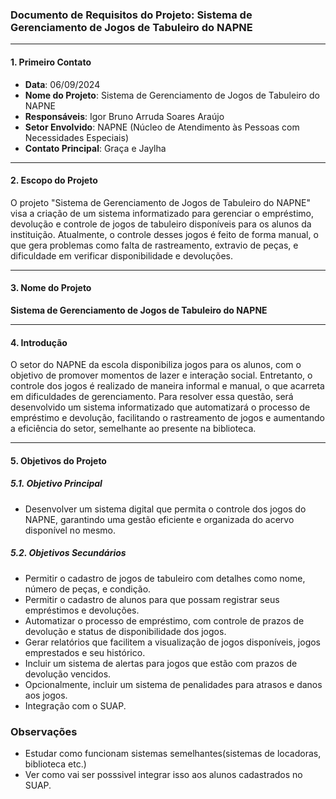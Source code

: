 ### Documento de Requisitos do Projeto: Sistema de Gerenciamento de Jogos de Tabuleiro do NAPNE

---

#### 1. **Primeiro Contato**
   - **Data**: 06/09/2024
   - **Nome do Projeto**: Sistema de Gerenciamento de Jogos de Tabuleiro do NAPNE
   - **Responsáveis**: Igor Bruno Arruda Soares Araújo
   - **Setor Envolvido**: NAPNE (Núcleo de Atendimento às Pessoas com Necessidades Especiais)
   - **Contato Principal**: Graça e Jaylha

---

#### 2. **Escopo do Projeto**
   O projeto "Sistema de Gerenciamento de Jogos de Tabuleiro do NAPNE" visa a criação de um sistema informatizado para gerenciar o empréstimo, devolução e controle de jogos de tabuleiro disponíveis para os alunos da instituição. Atualmente, o controle desses jogos é feito de forma manual, o que gera problemas como falta de rastreamento, extravio de peças, e dificuldade em verificar disponibilidade e devoluções.

---

#### 3. **Nome do Projeto**
   **Sistema de Gerenciamento de Jogos de Tabuleiro do NAPNE**

---

#### 4. **Introdução**
   O setor do NAPNE da escola disponibiliza jogos para os alunos, com o objetivo de promover momentos de lazer e interação social. Entretanto, o controle dos jogos é realizado de maneira informal e manual, o que acarreta em dificuldades de gerenciamento. Para resolver essa questão, será desenvolvido um sistema informatizado que automatizará o processo de empréstimo e devolução, facilitando o rastreamento de jogos e aumentando a eficiência do setor, semelhante ao presente na biblioteca.

---

#### 5. **Objetivos do Projeto**

##### 5.1. **Objetivo Principal**
   - Desenvolver um sistema digital que permita o controle dos jogos do NAPNE, garantindo uma gestão eficiente e organizada do acervo disponível no mesmo.

##### 5.2. **Objetivos Secundários**
   - Permitir o cadastro de jogos de tabuleiro com detalhes como nome, número de peças, e condição.
   - Permitir o cadastro de alunos para que possam registrar seus empréstimos e devoluções.
   - Automatizar o processo de empréstimo, com controle de prazos de devolução e status de disponibilidade dos jogos.
   - Gerar relatórios que facilitem a visualização de jogos disponíveis, jogos emprestados e seu histórico.
   - Incluir um sistema de alertas para jogos que estão com prazos de devolução vencidos.
   - Opcionalmente, incluir um sistema de penalidades para atrasos e danos aos jogos.
   - Integração com o SUAP.

### Observações

- Estudar como funcionam sistemas semelhantes(sistemas de locadoras, biblioteca etc.)
- Ver como vai ser posssivel integrar isso aos alunos cadastrados no SUAP.